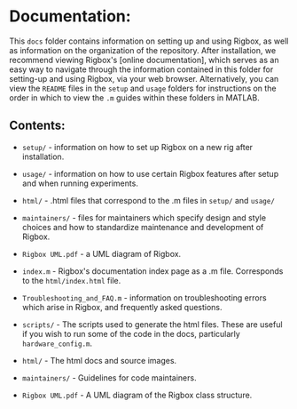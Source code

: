 # Documentation:
This `docs` folder contains information on setting up and using Rigbox, as well as information on the organization of the repository. After installation, we recommend viewing Rigbox's [online documentation], which serves as an easy way to navigate through the information contained in this folder for setting-up and using Rigbox, via your web browser. Alternatively, you can view the `README` files in the `setup` and `usage` folders for instructions on the order in which to view the `.m` guides within these folders in MATLAB.

## Contents:

- `setup/` - information on how to set up Rigbox on a new rig after installation.
- `usage/` - information on how to use certain Rigbox features after setup and when running experiments.
- `html/` - .html files that correspond to the .m files in `setup/` and `usage/`
- `maintainers/` - files for maintainers which specify design and style choices and how to standardize maintenance and development of Rigbox.
- `Rigbox UML.pdf` - a UML diagram of Rigbox.

- `index.m` - Rigbox's documentation index page as a .m file. Corresponds to the `html/index.html` file.
- `Troubleshooting_and_FAQ.m` - information on troubleshooting errors which arise in Rigbox, and frequently asked questions.
- `scripts/` - The scripts used to generate the html files.  These are useful if you wish to run some of the code in the docs, particularly `hardware_config.m`.
- `html/` - The html docs and source images.
- `maintainers/` - Guidelines for code maintainers.
- `Rigbox UML.pdf` - A UML diagram of the Rigbox class structure.